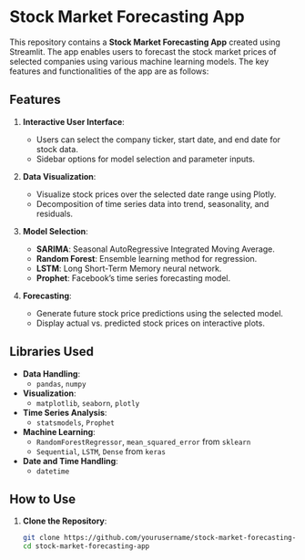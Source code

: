 # Stock Market Forecasting App

This repository contains a **Stock Market Forecasting App** created using Streamlit. The app enables users to forecast the stock market prices of selected companies using various machine learning models. The key features and functionalities of the app are as follows:

## Features

1. **Interactive User Interface**: 
   - Users can select the company ticker, start date, and end date for stock data.
   - Sidebar options for model selection and parameter inputs.

2. **Data Visualization**: 
   - Visualize stock prices over the selected date range using Plotly.
   - Decomposition of time series data into trend, seasonality, and residuals.

3. **Model Selection**:
   - **SARIMA**: Seasonal AutoRegressive Integrated Moving Average.
   - **Random Forest**: Ensemble learning method for regression.
   - **LSTM**: Long Short-Term Memory neural network.
   - **Prophet**: Facebook’s time series forecasting model.

4. **Forecasting**:
   - Generate future stock price predictions using the selected model.
   - Display actual vs. predicted stock prices on interactive plots.

## Libraries Used

- **Data Handling**: 
  - `pandas`, `numpy`
- **Visualization**:
  - `matplotlib`, `seaborn`, `plotly`
- **Time Series Analysis**:
  - `statsmodels`, `Prophet`
- **Machine Learning**:
  - `RandomForestRegressor`, `mean_squared_error` from `sklearn`
  - `Sequential`, `LSTM`, `Dense` from `keras`
- **Date and Time Handling**:
  - `datetime`

## How to Use

1. **Clone the Repository**:
   ```bash
   git clone https://github.com/yourusername/stock-market-forecasting-app.git
   cd stock-market-forecasting-app

